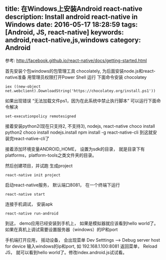title: 在Windows上安装Android react-native
description: Install android react-native in Windows
date: 2016-05-17 18:28:59
tags: [Android, JS, react-native]
keywords: android,react-native,js,windows
category: Android
---


参考:
http://facebook.github.io/react-native/docs/getting-started.html

首先安装个包windows的包管理工具 chocolately, 为后面安装node.js和react-native准备
用管理员权限打开Power Shell
运行 下面命令安装 chocolatey
```
iex ((new-object net.webclient).DownloadString('https://chocolatey.org/install.ps1')) 
```

如果出现错误
“无法加载文件ps1，因为在此系统中禁止执行脚本”
可以运行下面命令解决
```
set-executionpolicy remotesigned
```

接着安装python2(现在只支持2, 不支持3), nodejs, react-native
choco install python2
choco install nodejs.install
npm install -g react-native-cli
到这就安装完react-native-cli了

接着添加环境变量ANDROID_HOME， 设置为sdk的目录， 就是目录下有platforms，platform-tools之类文件夹的目录。

然后创建项目，并试跑
生成project
```
react-native init project
```

启动react-native服务， 默认端口8081， 在一个终端下运行
```
react-native start
```
连接手机调试， 安装apk
```
react-native run-android
```
到这， demo应用已经安装到手机上， 如果是模拟器就应该看到hello world了。
如果在真机上调试需要设置服务器（windows）的IP和port

手机端打开应用， 摇动设备， 会出现菜单
Dev Setttings  --> Debug server host for device
输入windows的ip和port, 如 192.168.1.100:8081
返回菜单， Reload JS， 就可以看到hello world了。修改index.android.js试试看。

